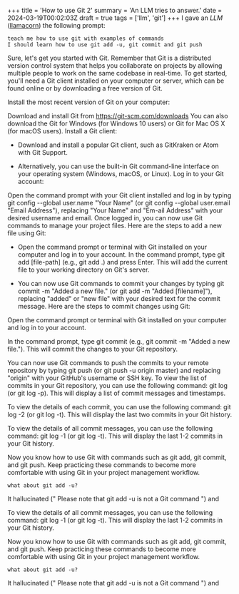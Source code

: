 +++
title = 'How to use Git 2'
summary = 'An LLM tries to answer.'
date = 2024-03-19T00:02:03Z
draft = true
tags = ['llm', 'git']
+++
I gave an *LLM* ([llamacorn]()) the following prompt:


```
teach me how to use git with examples of commands
I should learn how to use git add -u, git commit and git push
```

Sure, let's get you started with Git. Remember that Git is a distributed version control system that helps you collaborate on projects by allowing multiple people to work on the same codebase in real-time. To get started, you'll need a Git client installed on your computer or server, which can be found online or by downloading a free version of Git.

Install the most recent version of Git on your computer:

Download and install Git from https://git-scm.com/downloads
You can also download the Git for Windows (for Windows 10 users) or Git for Mac OS X (for macOS users).
Install a Git client:

- Download and install a popular Git client, such as GitKraken or Atom with Git Support.

- Alternatively, you can use the built-in Git command-line interface on your operating system (Windows, macOS, or Linux).
Log in to your Git account:

Open the command prompt with your Git client installed and log in by typing git config --global user.name "Your Name" (or git config --global user.email "Email Address"), replacing "Your Name" and "Em-ail Address" with your desired username and email.
Once logged in, you can now use Git commands to manage your project files.
Here are the steps to add a new file using Git:

- Open the command prompt or terminal with Git installed on your computer and log in to your account.
In the command prompt, type git add [file-path] (e.g., git add .) and press Enter. This will add the current file to your working directory on Git's server.

- You can now use Git commands to commit your changes by typing git commit -m "Added a new file." (or git add -m "Added [filename]"), replacing "added" or "new file" with your desired text for the commit message.
Here are the steps to commit changes using Git:

Open the command prompt or terminal with Git installed on your computer and log in to your account.

In the command prompt, type git commit (e.g., git commit -m "Added a new file."). This will commit the changes to your Git repository.

You can now use Git commands to push the commits to your remote repository by typing git push (or git push -u origin master) and replacing "origin" with your GitHub's username or SSH key.
To view the list of commits in your Git repository, you can use the following command: git log (or git log -p). This will display a list of commit messages and timestamps.

To view the details of each commit, you can use the following command: git log -2 (or git log -t). This will display the last two commits in your Git history.

To view the details of all commit messages, you can use the following command: git log -1 (or git log -t). This will display the last 1-2 commits in your Git history.

Now you know how to use Git with commands such as git add, git commit, and git push. Keep practicing these commands to become more comfortable with using Git in your project management workflow.

```
what about git add -u?
```

It hallucinated (" Please note that git add -u is not a Git command ") and 

























To view the details of all commit messages, you can use the following command: git log -1 (or git log -t). This will display the last 1-2 commits in your Git history.

Now you know how to use Git with commands such as git add, git commit, and git push. Keep practicing these commands to become more comfortable with using Git in your project management workflow.

```
what about git add -u?
```

It hallucinated (" Please note that git add -u is not a Git command ") and 

